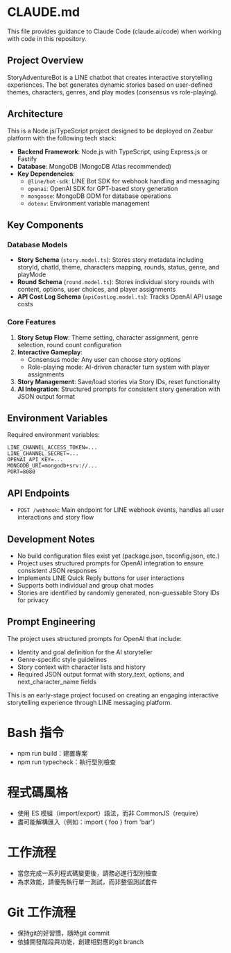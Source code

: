 # CLAUDE.md

This file provides guidance to Claude Code (claude.ai/code) when working with code in this repository.

## Project Overview

StoryAdventureBot is a LINE chatbot that creates interactive storytelling experiences. The bot generates dynamic stories based on user-defined themes, characters, genres, and play modes (consensus vs role-playing).

## Architecture

This is a Node.js/TypeScript project designed to be deployed on Zeabur platform with the following tech stack:

- **Backend Framework**: Node.js with TypeScript, using Express.js or Fastify
- **Database**: MongoDB (MongoDB Atlas recommended)
- **Key Dependencies**:
  - `@line/bot-sdk`: LINE Bot SDK for webhook handling and messaging
  - `openai`: OpenAI SDK for GPT-based story generation
  - `mongoose`: MongoDB ODM for database operations
  - `dotenv`: Environment variable management

## Key Components

### Database Models
- **Story Schema** (`story.model.ts`): Stores story metadata including storyId, chatId, theme, characters mapping, rounds, status, genre, and playMode
- **Round Schema** (`round.model.ts`): Stores individual story rounds with content, options, user choices, and player assignments
- **API Cost Log Schema** (`apiCostLog.model.ts`): Tracks OpenAI API usage costs

### Core Features
1. **Story Setup Flow**: Theme setting, character assignment, genre selection, round count configuration
2. **Interactive Gameplay**: 
   - Consensus mode: Any user can choose story options
   - Role-playing mode: AI-driven character turn system with player assignments
3. **Story Management**: Save/load stories via Story IDs, reset functionality
4. **AI Integration**: Structured prompts for consistent story generation with JSON output format

## Environment Variables

Required environment variables:
```
LINE_CHANNEL_ACCESS_TOKEN=...
LINE_CHANNEL_SECRET=...
OPENAI_API_KEY=...
MONGODB_URI=mongodb+srv://...
PORT=8080
```

## API Endpoints

- `POST /webhook`: Main endpoint for LINE webhook events, handles all user interactions and story flow

## Development Notes

- No build configuration files exist yet (package.json, tsconfig.json, etc.)
- Project uses structured prompts for OpenAI integration to ensure consistent JSON responses
- Implements LINE Quick Reply buttons for user interactions
- Supports both individual and group chat modes
- Stories are identified by randomly generated, non-guessable Story IDs for privacy

## Prompt Engineering

The project uses structured prompts for OpenAI that include:
- Identity and goal definition for the AI storyteller
- Genre-specific style guidelines
- Story context with character lists and history
- Required JSON output format with story_text, options, and next_character_name fields

This is an early-stage project focused on creating an engaging interactive storytelling experience through LINE messaging platform.

# Bash 指令
- npm run build：建置專案
- npm run typecheck：執行型別檢查

# 程式碼風格
- 使用 ES 模組（import/export）語法，而非 CommonJS（require）
- 盡可能解構匯入（例如：import { foo } from 'bar'）

# 工作流程
- 當您完成一系列程式碼變更後，請務必進行型別檢查
- 為求效能，請優先執行單一測試，而非整個測試套件

# Git 工作流程
- 保持git的好習慣，隨時git commit
- 依據開發階段與功能，創建相對應的git branch